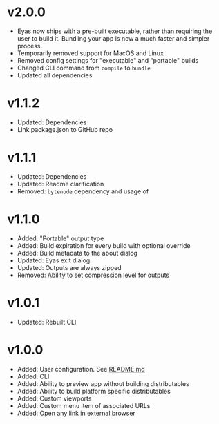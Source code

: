 # v2.0.0

- Eyas now ships with a pre-built executable, rather than requiring the user to build it. Bundling your app is now a much faster and simpler process.
- Temporarily removed support for MacOS and Linux
- Removed config settings for "executable" and "portable" builds
- Changed CLI command from `compile` to `bundle`
- Updated all dependencies

# v1.1.2

- Updated: Dependencies
- Link package.json to GitHub repo


# v1.1.1

- Updated: Dependencies
- Updated: Readme clarification
- Removed: `bytenode` dependency and usage of

# v1.1.0

- Added: "Portable" output type
- Added: Build expiration for every build with optional override
- Added: Build metadata to the about dialog
- Updated: Eyas exit dialog
- Updated: Outputs are always zipped
- Removed: Ability to set compression level for outputs

# v1.0.1

- Updated: Rebuilt CLI

# v1.0.0

- Added: User configuration. See [README.md](README.md)
- Added: CLI
- Added: Ability to preview app without building distributables
- Added: Ability to build platform specific distributables
- Added: Custom viewports
- Added: Custom menu item of associated URLs
- Added: Open any link in external browser
